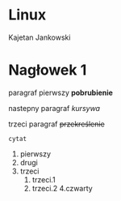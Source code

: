 # Linux
Kajetan Jankowski
# Nagłowek 1
  paragraf pierwszy
**pobrubienie**

  nastepny paragraf
*kursywa*


  trzeci paragraf
<strike>przekreślenie</strike>

``cytat``


1. pierwszy
2. drugi
3. trzeci
    1. trzeci.1
    2. trzeci.2
4.czwarty
